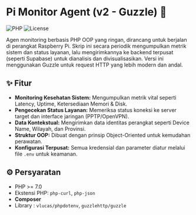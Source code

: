 # Pi Monitor Agent (v2 - Guzzle) 🍓

![PHP](https://img.shields.io/badge/PHP-7.0%2B-blue.svg) ![License](https://img.shields.io/badge/License-MIT-green.svg)

Agen monitoring berbasis PHP OOP yang ringan, dirancang untuk berjalan di perangkat Raspberry Pi. Skrip ini secara periodik mengumpulkan metrik sistem dan status layanan, lalu mengirimkannya ke backend terpusat (seperti Supabase) untuk dianalisis dan divisualisasikan. Versi ini menggunakan Guzzle untuk request HTTP yang lebih modern dan andal.

## ✨ Fitur

- **Monitoring Kesehatan Sistem:** Mengumpulkan metrik vital seperti Latency, Uptime, Ketersediaan Memori & Disk.
- **Pengecekan Status Layanan:** Memeriksa status koneksi ke server target dan interface jaringan (PPTP/OpenVPN).
- **Data Kontekstual:** Mengirimkan data identitas perangkat seperti Device Name, Wilayah, dan Provinsi.
- **Struktur OOP:** Dibuat dengan prinsip Object-Oriented untuk kemudahan perawatan.
- **Konfigurasi Terpusat:** Semua kredensial dan parameter diatur melalui file `.env` untuk keamanan.

## ⚙️ Persyaratan

- PHP >= 7.0
- Ekstensi PHP: `php-curl`, `php-json`
- **Composer**
- Library : `vlucas/phpdotenv`, `guzzlehttp/guzzle`
